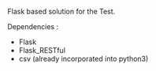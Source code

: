 Flask based solution for the Test.

Dependencies :
- Flask
- Flask_RESTful
- csv (already incorporated into python3)
